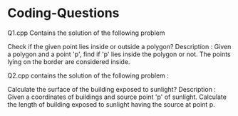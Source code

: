 # Coding-Questions

Q1.cpp Contains the solution of the following problem 

Check if the given point lies inside or outside a polygon?
Description : Given a polygon and a point 'p', find if 'p' lies inside the polygon or not. The points lying on the border are considered inside.

Q2.cpp contains the solution of the following problem : 

Calculate the surface of the building exposed to sunlight?
Description : Given a coordinates of buildings and source point 'p' of sunlight. Calculate the length of building exposed to sunlight having the source at point p.
